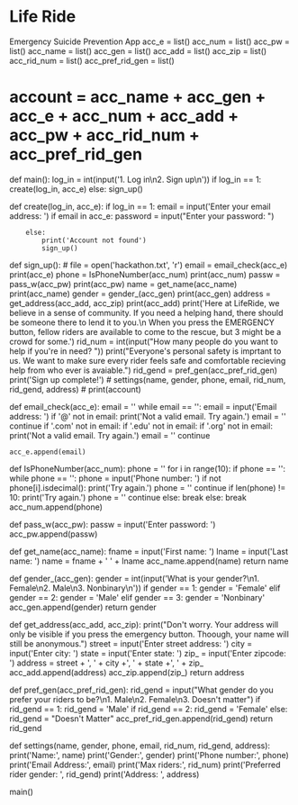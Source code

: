 # Life Ride
 Emergency Suicide Prevention App
 acc_e = list()
acc_num = list()
acc_pw = list()
acc_name = list()
acc_gen = list()
acc_add = list()
acc_zip = list()
acc_rid_num = list()
acc_pref_rid_gen = list()
# account = acc_name + acc_gen + acc_e + acc_num + acc_add + acc_pw + acc_rid_num + acc_pref_rid_gen
def main():
    log_in = int(input('1. Log in\n2. Sign up\n'))
    if log_in == 1:
        create(log_in, acc_e)
    else:
        sign_up()

def create(log_in, acc_e):
    if log_in == 1:
        email = input('Enter your email address: ')
        if email in acc_e:
            password = input("Enter your password: ")

            
        else:
            print('Account not found')
            sign_up()

def sign_up():
    # file = open('hackathon.txt', 'r')
    email = email_check(acc_e)
    print(acc_e)
    phone = IsPhoneNumber(acc_num)
    print(acc_num)
    passw = pass_w(acc_pw)
    print(acc_pw)
    name = get_name(acc_name)
    print(acc_name)
    gender = gender_(acc_gen)
    print(acc_gen)
    address = get_address(acc_add, acc_zip)
    print(acc_add)
    print('Here at LifeRide, we believe in a sense of community. If you need a helping hand, there should be someone there to lend it to you.\n When you press the EMERGENCY button, fellow riders are available to come to the rescue, but 3 might be a crowd for some.')
    rid_num = int(input("How many people do you want to help if you're in need? "))
    print("Everyone's personal safety is imprtant to us. We want to make sure every rider feels safe and comfortable recieving help from who ever is avaiable.")
    rid_gend = pref_gen(acc_pref_rid_gen)
    print('Sign up complete!')
    # settings(name, gender, phone, email, rid_num, rid_gend, address)
    # print(account)

def email_check(acc_e):
    email = ''
    while email == '':
        email = input('Email address: ')
        if '@' not in email:
            print('Not a valid email. Try again.')
            email = ''
            continue
        if '.com' not in email:
            if '.edu' not in email:
                if '.org' not in email:
                    print('Not a valid email. Try again.')
                    email = ''
                    continue
                
    acc_e.append(email)

def IsPhoneNumber(acc_num):
    phone = ''
    for i in range(10):
        if phone == '':
            while phone == '':
                phone = input('Phone number: ')
                if not phone[i].isdecimal():
                    print('Try again.')
                    phone = ''
                    continue
                if len(phone) != 10:
                    print('Try again.')
                    phone = ''
                    continue
                else:
                    break
        else:
            break
    acc_num.append(phone)

def pass_w(acc_pw):
    passw = input('Enter password: ')
    acc_pw.append(passw)

def get_name(acc_name):
    fname = input('First name: ')
    lname = input('Last name: ')
    name = fname + ' ' + lname
    acc_name.append(name)
    return name

def gender_(acc_gen):
    gender = int(input('What is your gender?\n1. Female\n2. Male\n3. Nonbinary\n'))
    if gender == 1:
        gender = 'Female'
    elif gender == 2:
        gender = 'Male'
    elif gender == 3:
        gender = 'Nonbinary'
    acc_gen.append(gender)
    return gender

def get_address(acc_add, acc_zip):
    print("Don't worry. Your address will only be visible if you press the emergency button. Thoough, your name will still be anonymous.")
    street = input('Enter street address: ')
    city = input('Enter city: ')
    state = input('Enter state: ')
    zip_ = input('Enter zipcode: ')
    address = street + ', ' + city +', ' + state +', ' + zip_
    acc_add.append(address)
    acc_zip.append(zip_)
    return address

def pref_gen(acc_pref_rid_gen):
    rid_gend = input("What gender do you prefer your riders to be?\n1. Male\n2. Female\n3. Doesn't matter")
    if rid_gend == 1:
        rid_gend = 'Male'
    if rid_gend == 2:
        rid_gend = 'Female'
    else:
        rid_gend = "Doesn't Matter"
    acc_pref_rid_gen.append(rid_gend)
    return rid_gend

def settings(name, gender, phone, email, rid_num, rid_gend, address):
    print('Name:', name)
    print('Gender:', gender)
    print('Phone number:', phone)
    print('Email Address:', email)
    print('Max riders:', rid_num)
    print('Preferred rider gender: ', rid_gend)
    print('Address: ', address)


main()
